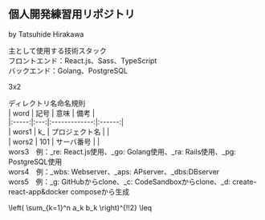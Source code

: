 ## 個人開発練習用リポジトリ
by Tatsuhide Hirakawa

主として使用する技術スタック  
フロントエンド：React.js、Sass、TypeScript  
バックエンド：Golang、PostgreSQL  

3x2


ディレクトリ名命名規則  
| word | 記号 | 意味 | 備考 |  
|:-----:|:---:|:-------------:|:------:|  
| wors1 |  k_ | プロジェクト名 |        |  
| wors2 | 101 | サーバ番号 |  |  
wors3　例：_re: React.js使用、_go: Golang使用、_ra: Rails使用、_pg: PostgreSQL使用  
wors4　例：_wbs: Webserver、_aps: APserver、_dbs:DBserver  
wors5　例：_g: GitHubからclone、_c: CodeSandboxからclone、_d: create-react-app&docker composeから生成  


\left( \sum_{k=1}^n a_k b_k \right)^{\!\!2} \leq
